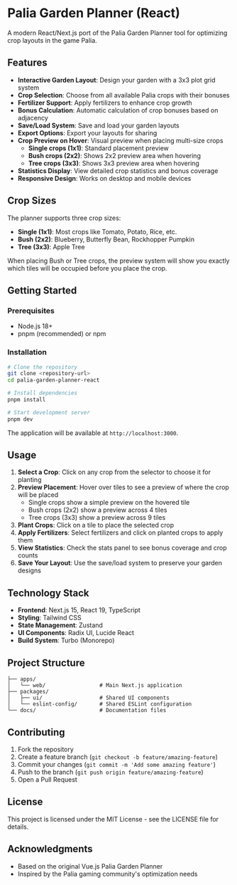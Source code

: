 # Palia Garden Planner (React)

A modern React/Next.js port of the Palia Garden Planner tool for optimizing crop layouts in the game Palia.

## Features

- **Interactive Garden Layout**: Design your garden with a 3x3 plot grid system
- **Crop Selection**: Choose from all available Palia crops with their bonuses
- **Fertilizer Support**: Apply fertilizers to enhance crop growth
- **Bonus Calculation**: Automatic calculation of crop bonuses based on adjacency
- **Save/Load System**: Save and load your garden layouts
- **Export Options**: Export your layouts for sharing
- **Crop Preview on Hover**: Visual preview when placing multi-size crops
  - **Single crops (1x1)**: Standard placement preview
  - **Bush crops (2x2)**: Shows 2x2 preview area when hovering
  - **Tree crops (3x3)**: Shows 3x3 preview area when hovering
- **Statistics Display**: View detailed crop statistics and bonus coverage
- **Responsive Design**: Works on desktop and mobile devices

## Crop Sizes

The planner supports three crop sizes:

- **Single (1x1)**: Most crops like Tomato, Potato, Rice, etc.
- **Bush (2x2)**: Blueberry, Butterfly Bean, Rockhopper Pumpkin
- **Tree (3x3)**: Apple Tree

When placing Bush or Tree crops, the preview system will show you exactly which tiles will be occupied before you place the crop.

## Getting Started

### Prerequisites

- Node.js 18+
- pnpm (recommended) or npm

### Installation

```bash
# Clone the repository
git clone <repository-url>
cd palia-garden-planner-react

# Install dependencies
pnpm install

# Start development server
pnpm dev
```

The application will be available at `http://localhost:3000`.

## Usage

1. **Select a Crop**: Click on any crop from the selector to choose it for planting
2. **Preview Placement**: Hover over tiles to see a preview of where the crop will be placed
   - Single crops show a simple preview on the hovered tile
   - Bush crops (2x2) show a preview across 4 tiles
   - Tree crops (3x3) show a preview across 9 tiles
3. **Plant Crops**: Click on a tile to place the selected crop
4. **Apply Fertilizers**: Select fertilizers and click on planted crops to apply them
5. **View Statistics**: Check the stats panel to see bonus coverage and crop counts
6. **Save Your Layout**: Use the save/load system to preserve your garden designs

## Technology Stack

- **Frontend**: Next.js 15, React 19, TypeScript
- **Styling**: Tailwind CSS
- **State Management**: Zustand
- **UI Components**: Radix UI, Lucide React
- **Build System**: Turbo (Monorepo)

## Project Structure

```
├── apps/
│   └── web/                 # Main Next.js application
├── packages/
│   ├── ui/                  # Shared UI components
│   └── eslint-config/       # Shared ESLint configuration
└── docs/                    # Documentation files
```

## Contributing

1. Fork the repository
2. Create a feature branch (`git checkout -b feature/amazing-feature`)
3. Commit your changes (`git commit -m 'Add some amazing feature'`)
4. Push to the branch (`git push origin feature/amazing-feature`)
5. Open a Pull Request

## License

This project is licensed under the MIT License - see the LICENSE file for details.

## Acknowledgments

- Based on the original Vue.js Palia Garden Planner
- Inspired by the Palia gaming community's optimization needs
